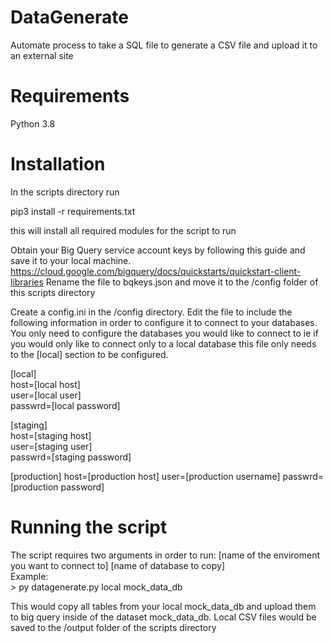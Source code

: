 # DataGenerate
Automate process to take a SQL file to generate a CSV file and upload it to an external site 
# Requirements
Python 3.8
# Installation
In the scripts directory run

pip3 install -r requirements.txt

this will install all required modules for the script to run

Obtain your Big Query service account keys by following this guide and save it to your local machine.
https://cloud.google.com/bigquery/docs/quickstarts/quickstart-client-libraries
Rename the file to bqkeys.json and move it to the /config folder of this scripts directory

Create a config.ini in the /config directory. Edit the file to include the following information in order to configure it to connect to your databases.  You only need to configure the databases you would like to connect to ie if you would only like to connect only to a local database this file only needs to the \[local\] section to be configured. 

\[local\]<br/>
host=\[local host\]<br/>
user=\[local user\]<br/>
passwrd=\[local password\]<br/>

\[staging\]<br/>
host=\[staging host\]<br/>
user=\[staging user\]<br/>
passwrd=\[staging password\]<br/>

\[production\]
host=\[production host\]
user=\[production username\]
passwrd=\[production password\]

# Running the script
The script requires two arguments in order to run: \[name of the enviroment you want to connect to\] \[name of database to copy\]<br/>
Example:<br/>
\> py datagenerate.py local mock_data_db

This would copy all tables from your local mock_data_db and upload them to big query inside of the dataset mock_data_db. Local CSV files would be saved to the /output folder of the scripts directory